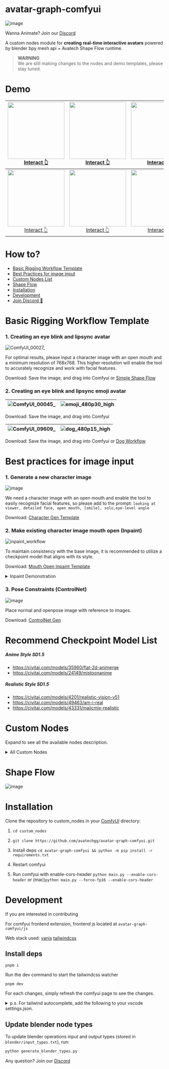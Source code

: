 # avatar-graph-comfyui

![image](https://avatech-avatar-dev1.nyc3.cdn.digitaloceanspaces.com/public-download/github-readme/270574817-201a005b-7e00-4671-85a1-54937bf0704e.png)

Wanna Animate? Join our [Discord](https://discord.gg/Xp6mZ4Ez5P)

A custom nodes module for **creating real-time interactive avatars** powered by blender bpy mesh api + Avatech Shape Flow runtime.

> **WARNING**  
> We are still making changes to the nodes and demo templates, please stay tuned.

# Demo

| <img src="https://github.com/avatechai/avatar-graph-comfyui/assets/73209427/12e2bfc6-438e-4d16-bead-9957ced3bae1" width="180"/><br>[Interact 👆](https://editor.avatech.ai/viewer?avatarId=cce15b92-6d1c-4966-91b9-362d7833cb5d) | <img src="https://github.com/avatechai/avatar-graph-comfyui/assets/73209427/0c497025-7ed5-4e25-b4d1-5a257e1ba814" width="180"/><br>[Interact 👆](https://editor.avatech.ai/viewer?avatarId=42a8182f-b140-48c0-a556-35cddf0f76f7) | <img src="https://github.com/avatechai/avatar-graph-comfyui/assets/73209427/a2bf71e3-0d9c-4ddd-957f-a6b0cb7e622a" width="180"/><br>[Interact 👆](https://editor.avatech.ai/viewer?avatarId=7c23b8d6-d1a5-41c7-a084-250461dbef22) | <img src="https://github.com/avatechai/avatar-graph-comfyui/assets/73209427/ad808c42-5297-4e61-8be8-d5cb7729d2ff" width="180"/><br>[Interact 👆](https://editor.avatech.ai/viewer?avatarId=268b32c4-f9b9-4db8-a27c-a7e974f0f0ac) |
| :------------------------------------------------------------------------------------------------------------------------------------------------------------------------------------------------------------------------------: | :------------------------------------------------------------------------------------------------------------------------------------------------------------------------------------------------------------------------------: | :------------------------------------------------------------------------------------------------------------------------------------------------------------------------------------------------------------------------------: | :------------------------------------------------------------------------------------------------------------------------------------------------------------------------------------------------------------------------------: |
| <img src="https://github.com/avatechai/avatar-graph-comfyui/assets/73209427/1d1ad8f9-31a6-48ec-bad2-ce972ee3b12f" width="180"/><br>[Interact 👆](https://editor.avatech.ai/viewer?avatarId=f97fc5bb-93b0-4b02-bbc0-327dd41d0fc5) | <img src="https://github.com/avatechai/avatar-graph-comfyui/assets/73209427/06958585-f780-4b38-8f5d-bddabd7da78a" width="180"/><br>[Interact 👆](https://editor.avatech.ai/viewer?avatarId=4d50aa03-26e4-47e7-97b6-c3fe9d8fc96e) | <img src="https://github.com/avatechai/avatar-graph-comfyui/assets/73209427/3d0e6b54-d45f-45ac-90bd-d8b149880f98" width="180"/><br>[Interact 👆](https://editor.avatech.ai/viewer?avatarId=791014cb-7836-4641-afdb-ac331064b682) | <img src="https://github.com/avatechai/avatar-graph-comfyui/assets/73209427/1d1ad8f9-31a6-48ec-bad2-ce972ee3b12f" width="180"/><br>[Interact 👆](https://editor.avatech.ai/viewer?avatarId=f97fc5bb-93b0-4b02-bbc0-327dd41d0fc5) |

# How to?

- [Basic Rigging Workflow Template](#basic-rigging-workflow-template)
- [Best Practices for image input](#best-practices-for-image-input)
- [Custom Nodes List](#custom-nodes)
- [Shape Flow](#shape-flow)
- [Installation](#installation)
- [Development](#development)
- [Join Discord 💬](https://discord.gg/WNtBYksDwF)

# Basic Rigging Workflow Template

### 1. Creating an eye blink and lipsync avatar

![ComfyUI_00027_](https://github.com/avatechai/avatar-graph-comfyui/assets/18395202/443c9ce4-d28b-4b05-95a4-89818f1bced1)

For optimal results, please input a character image with an open mouth and a minimum resolution of 768x768. This higher resolution will enable the tool to accurately recognize and work with facial features.

Download: Save the image, and drag into Comfyui or [Simple Shape Flow](https://github.com/avatechai/avatar-graph-comfyui/blob/main/workflow_templates/SimpleEye+MouthMovement.json)

### 2. Creating an eye blink and lipsync emoji avatar

| ![ComfyUI_00045_](https://github.com/avatechai/avatar-graph-comfyui/assets/18395202/b4787166-85df-43c6-9fe9-252989f68d18) | ![emoji_480p30_high](https://github.com/avatechai/avatar-graph-comfyui/assets/18395202/7d8b2b0a-e979-421d-8055-b4acac50a0c1) | 
| :--: | :--: |

Download: Save the image, and drag into Comfyui

| ![ComfyUI_09609_](https://github.com/avatechai/avatar-graph-comfyui/assets/73209427/caa98eec-4fb2-449d-9558-5d4a45e07580) | ![dog_480p15_high](https://github.com/avatechai/avatar-graph-comfyui/assets/73209427/9fb701c9-f25c-408f-b96c-749773a53bd2) | 
| :--: | :--: |

Download: Save the image, and drag into Comfyui or [Dog Workflow](https://github.com/avatechai/avatar-graph-comfyui/blob/main/workflow_templates/Dog_workflow.json)

# Best practices for image input

### 1. Generate a new character image

![image](https://avatech-avatar-dev1.nyc3.cdn.digitaloceanspaces.com/public-download/github-readme/270609114-acea9933-359b-4398-8d2a-582bf02bef99.png)

We need a character image with an open mouth and enable the tool to easily recognize facial features, so please add to the prompt:
`looking at viewer, detailed face, open mouth, [smile], solo,eye-level angle`

Download: [Character Gen Template](https://github.com/avatechai/avatar-graph-comfyui/blob/main/workflow_templates/SimpleCharacterGen.json)

### 2. Make existing character image mouth open (Inpaint)

![inpaint_workflow](https://avatech-avatar-dev1.nyc3.cdn.digitaloceanspaces.com/public-download/github-readme/270589181-d11d840b-7ea6-4b47-bc26-a2af7c8c27a5.png)

To maintain consistency with the base image, it is recommended to utilize a checkpoint model that aligns with its style.

Download: [Mouth Open Inpaint Template](<https://github.com/avatechai/avatar-graph-comfyui/blob/main/workflow_templates/MouthOpen_(inpaint).json>)

<details>
<summary> Inpaint Demonstration </summary>

<video src="https://github.com/avatechai/avatar-graph-comfyui/assets/73209427/e3b77295-a1bf-4d96-9551-7cc423a4af73"/>

</details>

### 3. Pose Constraints (ControlNet)

![image](https://avatech-avatar-dev1.nyc3.cdn.digitaloceanspaces.com/public-download/github-readme/270943267-c3cae113-2df4-45f2-a19c-885cbee75450.png)

Place normal and openpose image with reference to images.

Download: [ControlNet Gen](https://github.com/avatechai/avatar-graph-comfyui/tree/main/workflow_templates/TemplateGen01)


# Recommend Checkpoint Model List

##### Anime Style SD1.5

- https://civitai.com/models/35960/flat-2d-animerge
- https://civitai.com/models/24149/mistoonanime

##### Realistic Style SD1.5

- https://civitai.com/models/4201/realistic-vision-v51
- https://civitai.com/models/49463/am-i-real
- https://civitai.com/models/43331/majicmix-realistic

# Custom Nodes

Expand to see all the available nodes description.

<details>
<summary> All Custom Nodes </summary>

| Name                 | Description                                                                                    | Preview                                                                                                                                                              |
| -------------------- | ---------------------------------------------------------------------------------------------- | -------------------------------------------------------------------------------------------------------------------------------------------------------------------- |
| `Segmentation (SAM)` | Integrative SAM node allowing you to directly select and create multiple image segment output. | <img src="https://avatech-avatar-dev1.nyc3.cdn.digitaloceanspaces.com/public-download/github-readme/270576351-8aabeba8-5450-4d39-8203-e91f9ab47190.png" width="300"> |


| Name                         | Description                                                                                     | Preview                                                                                                                                                              |
| ---------------------------- | ----------------------------------------------------------------------------------------------- | -------------------------------------------------------------------------------------------------------------------------------------------------------------------- |
| `Create Mesh Layer`          | Create a mesh object from the input images (usually a segmented part of the entire image)       | <img src="https://avatech-avatar-dev1.nyc3.cdn.digitaloceanspaces.com/public-download/github-readme/270576646-40740d25-9411-4cd3-a6c0-8b9008bca41c.png" width="300"> |
| `Join Meshes`                | Combine multiple meshes into a single mesh object                                               | <img src="https://avatech-avatar-dev1.nyc3.cdn.digitaloceanspaces.com/public-download/github-readme/270577004-ba7afbc5-9cd5-4f97-9614-f71133f5783e.png" width="300"> |
| `Match Texture Aspect Ratio` | Since the mesh is created in 1:1 aspect ratio, a re-scale is needed at the end of the operation | <img src="https://avatech-avatar-dev1.nyc3.cdn.digitaloceanspaces.com/public-download/github-readme/270602782-cb7155be-fb31-49f8-a24a-d001a1484ea7.png" width="300"> |
| `Plane Texture Unwrap`       | Will perform mesh face fill and UV Cube project on the target plane mesh, scaled to bounds.     | <img src="https://avatech-avatar-dev1.nyc3.cdn.digitaloceanspaces.com/public-download/github-readme/270603006-4b9c0cf5-0497-47bf-8e06-5a3370084c11.png" width="300"> |

| Name                    | Description                                                                                        | Preview                                                                                                                                                              |
| ----------------------- | -------------------------------------------------------------------------------------------------- | -------------------------------------------------------------------------------------------------------------------------------------------------------------------- |
| `Mesh Modify Shape Key` | Given shape key name & target vertex_group, modify the vertex / all vertex’s transform             | <img src="https://avatech-avatar-dev1.nyc3.cdn.digitaloceanspaces.com/public-download/github-readme/270577944-ab4f259c-89a7-4f51-bc54-fd179e252073.png" width="300"> |
| `Create Shape Flow`     | Create runtime shape flow graph, allowing interactive inputs affecting shape keys value in runtime | <img src="https://avatech-avatar-dev1.nyc3.cdn.digitaloceanspaces.com/public-download/github-readme/270592752-abfdd801-0387-4c5d-9c11-6c23337ff1dd.png" width="300"> |

| Name                 | Description                                                                                           | Preview                                                                                                                                                              |
| -------------------- | ----------------------------------------------------------------------------------------------------- | -------------------------------------------------------------------------------------------------------------------------------------------------------------------- |
| `Avatar Main Output` | The primary output of the .ava file. The embedded Avatar View will auto update with this node's output | <img src="https://avatech-avatar-dev1.nyc3.cdn.digitaloceanspaces.com/public-download/github-readme/270592519-6a9a8bb4-05ec-4a2e-98bf-194b6af3a62a.png" width="300"> |

</details>

# Shape Flow

![image](https://avatech-avatar-dev1.nyc3.cdn.digitaloceanspaces.com/public-download/github-readme/270618471-a834e535-4f87-4b77-81a6-435e3a67ca4a.png)

# Installation

Clone the repository to custom_nodes in your [ComfyUI](https://github.com/comfyanonymous/ComfyUI) directory:

1. `cd custom_nodes`

2. `git clone https://github.com/avatechgg/avatar-graph-comfyui.git`

3. Install deps `cd avatar-graph-comfyui && python -m pip install -r requirements.txt`

4. Restart comfyui

5. Run comfyui with enable-cors-header `python main.py --enable-cors-header` or (mac)`python main.py --force-fp16 --enable-cors-header`

# Development

If you are interested in contributing

For comfyui frontend extension, frontend js located at `avatar-graph-comfyui/js`

Web stack used: [vanjs](https://github.com/vanjs-org/van) [tailwindcss](https://github.com/tailwindlabs/tailwindcss)

## Install deps

```
pnpm i
```

Run the dev command to start the tailwindcss watcher

```
pnpm dev
```

For each changes, simply refresh the comfyui page to see the changes.

<details>
<summary>p.s. For tailwind autocomplete, add the following to your vscode settings.json.</summary>
    
```json
{
    "tailwindCSS.experimental.classRegex": [
        ["class\\s?:\\s?([\\s\\S]*)", "(?:\"|')([^\"']*)(?:\"|')"]
    ]
}
```
</details>

## Update blender node types

To update blender operations input and output types (stored in `blender/input_types.txt`), run:

```bash
python generate_blender_types.py
```

Any question? Join our [Discord](https://discord.gg/Xp6mZ4Ez5P)
